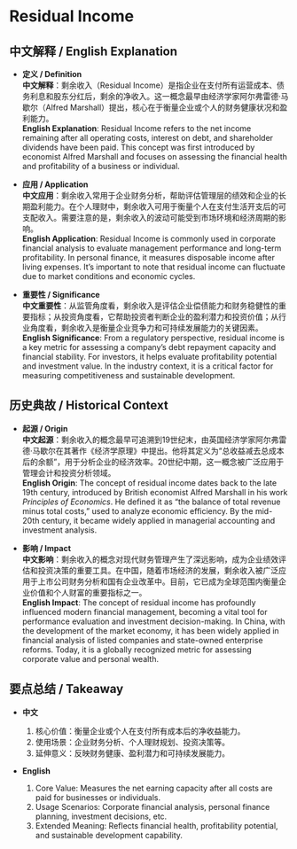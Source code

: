 # Residual Income

## 中文解释 / English Explanation

* **定义 / Definition**  
  **中文解释**：剩余收入（Residual Income）是指企业在支付所有运营成本、债务利息和股东分红后，剩余的净收入。这一概念最早由经济学家阿尔弗雷德·马歇尔（Alfred Marshall）提出，核心在于衡量企业或个人的财务健康状况和盈利能力。  
  **English Explanation**: Residual Income refers to the net income remaining after all operating costs, interest on debt, and shareholder dividends have been paid. This concept was first introduced by economist Alfred Marshall and focuses on assessing the financial health and profitability of a business or individual.

* **应用 / Application**  
  **中文应用**：剩余收入常用于企业财务分析，帮助评估管理层的绩效和企业的长期盈利能力。在个人理财中，剩余收入可用于衡量个人在支付生活开支后的可支配收入。需要注意的是，剩余收入的波动可能受到市场环境和经济周期的影响。  
  **English Application**: Residual Income is commonly used in corporate financial analysis to evaluate management performance and long-term profitability. In personal finance, it measures disposable income after living expenses. It’s important to note that residual income can fluctuate due to market conditions and economic cycles.

* **重要性 / Significance**  
  **中文重要性**：从监管角度看，剩余收入是评估企业偿债能力和财务稳健性的重要指标；从投资角度看，它帮助投资者判断企业的盈利潜力和投资价值；从行业角度看，剩余收入是衡量企业竞争力和可持续发展能力的关键因素。  
  **English Significance**: From a regulatory perspective, residual income is a key metric for assessing a company’s debt repayment capacity and financial stability. For investors, it helps evaluate profitability potential and investment value. In the industry context, it is a critical factor for measuring competitiveness and sustainable development.

## 历史典故 / Historical Context

* **起源 / Origin**  
  **中文起源**：剩余收入的概念最早可追溯到19世纪末，由英国经济学家阿尔弗雷德·马歇尔在其著作《经济学原理》中提出。他将其定义为“总收益减去总成本后的余额”，用于分析企业的经济效率。20世纪中期，这一概念被广泛应用于管理会计和投资分析领域。  
  **English Origin**: The concept of residual income dates back to the late 19th century, introduced by British economist Alfred Marshall in his work *Principles of Economics*. He defined it as “the balance of total revenue minus total costs,” used to analyze economic efficiency. By the mid-20th century, it became widely applied in managerial accounting and investment analysis.

* **影响 / Impact**  
  **中文影响**：剩余收入的概念对现代财务管理产生了深远影响，成为企业绩效评估和投资决策的重要工具。在中国，随着市场经济的发展，剩余收入被广泛应用于上市公司财务分析和国有企业改革中。目前，它已成为全球范围内衡量企业价值和个人财富的重要指标之一。  
  **English Impact**: The concept of residual income has profoundly influenced modern financial management, becoming a vital tool for performance evaluation and investment decision-making. In China, with the development of the market economy, it has been widely applied in financial analysis of listed companies and state-owned enterprise reforms. Today, it is a globally recognized metric for assessing corporate value and personal wealth.

## 要点总结 / Takeaway

* **中文**  
  1. 核心价值：衡量企业或个人在支付所有成本后的净收益能力。  
  2. 使用场景：企业财务分析、个人理财规划、投资决策等。  
  3. 延伸意义：反映财务健康、盈利潜力和可持续发展能力。

* **English**  
  1. Core Value: Measures the net earning capacity after all costs are paid for businesses or individuals.  
  2. Usage Scenarios: Corporate financial analysis, personal finance planning, investment decisions, etc.  
  3. Extended Meaning: Reflects financial health, profitability potential, and sustainable development capability.